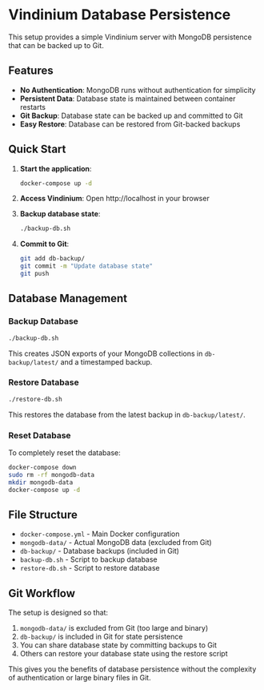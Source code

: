 # Vindinium Database Persistence

This setup provides a simple Vindinium server with MongoDB persistence that can be backed up to Git.

## Features

- **No Authentication**: MongoDB runs without authentication for simplicity
- **Persistent Data**: Database state is maintained between container restarts
- **Git Backup**: Database state can be backed up and committed to Git
- **Easy Restore**: Database can be restored from Git-backed backups

## Quick Start

1. **Start the application**:
   ```bash
   docker-compose up -d
   ```

2. **Access Vindinium**: Open http://localhost in your browser

3. **Backup database state**:
   ```bash
   ./backup-db.sh
   ```

4. **Commit to Git**:
   ```bash
   git add db-backup/
   git commit -m "Update database state"
   git push
   ```

## Database Management

### Backup Database
```bash
./backup-db.sh
```
This creates JSON exports of your MongoDB collections in `db-backup/latest/` and a timestamped backup.

### Restore Database
```bash
./restore-db.sh
```
This restores the database from the latest backup in `db-backup/latest/`.

### Reset Database
To completely reset the database:
```bash
docker-compose down
sudo rm -rf mongodb-data
mkdir mongodb-data
docker-compose up -d
```

## File Structure

- `docker-compose.yml` - Main Docker configuration
- `mongodb-data/` - Actual MongoDB data (excluded from Git)
- `db-backup/` - Database backups (included in Git)
- `backup-db.sh` - Script to backup database
- `restore-db.sh` - Script to restore database

## Git Workflow

The setup is designed so that:
1. `mongodb-data/` is excluded from Git (too large and binary)
2. `db-backup/` is included in Git for state persistence
3. You can share database state by committing backups to Git
4. Others can restore your database state using the restore script

This gives you the benefits of database persistence without the complexity of authentication or large binary files in Git.


